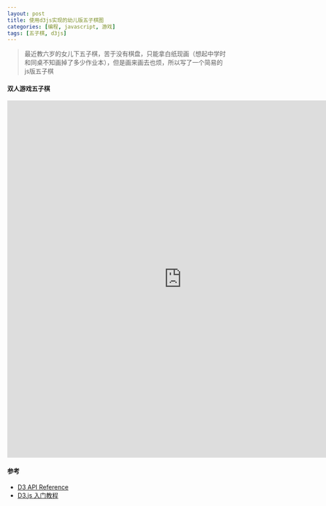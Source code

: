 ```yaml
---
layout: post
title: 使用d3js实现的幼儿版五子棋图
categories: [编程, javascript, 游戏]
tags: [五子棋, d3js]
---
```



> 最近教六岁的女儿下五子棋，苦于没有棋盘，只能拿白纸现画（想起中学时和同桌不知画掉了多少作业本），但是画来画去也烦，所以写了一个简易的js版五子棋

#### 双人游戏五子棋

<iframe src="https://xiongkw.github.io/d3test/wuziqi/index.html" width="800" height="820" frameborder="0"></iframe>

#### 参考

* [D3 API Reference](https://github.com/d3/d3/blob/master/API.md)
* [D3.js 入门教程](http://wiki.jikexueyuan.com/project/d3wiki/)